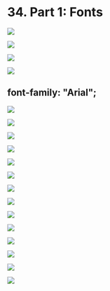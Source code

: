 # 34. Part 1: Fonts

![](../.gitbook/assets/2020-01-01-11.08.40.png)

![](../.gitbook/assets/2020-01-01-11.08.50.png)

![](../.gitbook/assets/2020-01-01-11.10.21.png)

![](../.gitbook/assets/2020-01-01-11.10.33.png)

## font-family: "Arial";

![](../.gitbook/assets/2020-01-01-11.10.55.png)

![](../.gitbook/assets/2020-01-01-11.11.04.png)

![](../.gitbook/assets/2020-01-01-11.12.01.png)

![](../.gitbook/assets/2020-01-01-11.12.07.png)

![](../.gitbook/assets/2020-01-01-11.12.34.png)

![](../.gitbook/assets/2020-01-01-11.12.42.png)

![](../.gitbook/assets/2020-01-01-11.16.20.png)

![](../.gitbook/assets/2020-01-01-11.16.35.png)

![](../.gitbook/assets/2020-01-01-11.17.55.png)

![](../.gitbook/assets/2020-01-01-11.18.04.png)

![](../.gitbook/assets/2020-01-01-11.18.19.png)

![](../.gitbook/assets/2020-01-01-11.18.26.png)

![](../.gitbook/assets/2020-01-01-11.19.04.png)

![](../.gitbook/assets/2020-01-01-11.19.10.png)



